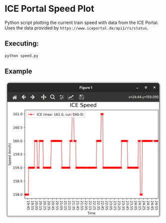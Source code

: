 # ICE Portal Speed Plot
Python script plotting the current train speed with data from the ICE Portal.
Uses the data provided by `https://www.iceportal.de/api1/rs/status`.

## Executing:
```bash
python speed.py
```

## Example
![Example ICE speed plot](images/example.png)
